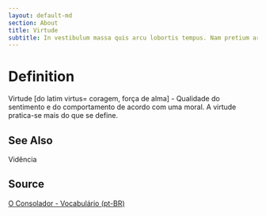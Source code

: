 ```yaml
---
layout: default-md
section: About
title: Virtude
subtitle: In vestibulum massa quis arcu lobortis tempus. Nam pretium arcu in odio vulputate luctus.
---
```


# Definition
Virtude [do latim virtus= coragem, força de alma] - Qualidade do sentimento e do comportamento de acordo com uma moral. A virtude pratica-se mais do que se define.


## See Also
Vidência

## Source
[O Consolador - Vocabulário (pt-BR)](http://www.oconsolador.com.br/linkfixo/vocabulario/principal.html)
